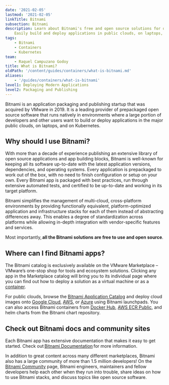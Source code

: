 ```yaml
---
date: '2021-02-05'
lastmod: '2021-02-05'
linkTitle: Bitnami
subsection: Bitnami
description: Learn about Bitnami's free and open source solutions for developers.
    Easily build and deploy applications in public clouds, on laptops, and on Kubernetes.
tags:
    - Bitnami
    - Containers
    - Kubernetes
team:
    - Raquel Campuzano Godoy
title: What is Bitnami?
oldPath: '/content/guides/containers/what-is-bitnami.md'
aliases:
    - '/guides/containers/what-is-bitnami'
level1: Deploying Modern Applications
level2: Packaging and Publishing
---
```


Bitnami is an application packaging and publishing startup that was acquired by VMware in 2019. It is a leading provider of prepackaged open source software that runs natively in environments where a large portion of developers and other users want to build or deploy applications in the major public clouds, on laptops, and on Kubernetes.

## Why should I use Bitnami?

With more than a decade of experience publishing an extensive library of open source applications and app building blocks, Bitnami is well-known for keeping all its software up-to-date with the latest application versions, dependencies, and operating systems. Every application is prepackaged to work out of the box, with no need to finish configuration or setup on your own. Every Bitnami app is packaged with best practices, run through extensive automated tests, and certified to be up-to-date and working in its target platform.

Bitnami simplifies the management of multi-cloud, cross-platform environments by providing functionally equivalent, platform-optimized application and infrastructure stacks for each of them instead of abstracting differences away. This enables a degree of standardization across platforms while allowing in-depth integration with vendor-specific features and services.

Most importantly, **all the Bitnami solutions are free to use and open source**.

## Where can I find Bitnami apps?

The Bitnami catalog is exclusively available on the VMware Marketplace – VMware’s one-stop shop for tools and ecosystem solutions. Clicking any app in the Marketplace catalog will bring you to its individual page where you can find out how to deploy a solution as a virtual machine or as a [container](https://tanzu.vmware.com/containers).

For public clouds, browse the [Bitnami Application Catalog](https://bitnami.com/stacks) and deploy cloud images onto [Google Cloud](https://google.bitnami.com/), [AWS](https://aws.bitnami.com/), or [Azure](https://azure.bitnami.com/) using Bitnami launchpads. You can also access Bitnami containers from [Docker Hub](https://hub.docker.com/u/bitnami), [AWS ECR Public](https://gallery.ecr.aws/?searchTerm=bitnami), and helm charts from the Bitnami chart repository.

## Check out Bitnami docs and community sites

Each Bitnami app has extensive documentation that makes it easy to get started. Check out [Bitnami Documentation](https://docs.bitnami.com/) for more information.

In addition to great content across many different marketplaces, Bitnami also has a large community of more than 1.5 million developers! On the [Bitnami Community](https://community.bitnami.com/) page, Bitnami engineers, maintainers and fellow developers help each other when they run into trouble, share ideas on how to use Bitnami stacks, and discuss topics like open source software.
